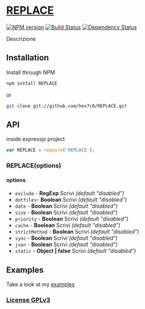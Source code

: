 # [REPLACE](http://supergiovane.tk/#/REPLACE)

[![NPM version](https://badge.fury.io/js/REPLACE.svg)](http://badge.fury.io/js/REPLACE)
[![Build Status](https://travis-ci.org/hex7c0/REPLACE.svg?branch=master)](https://travis-ci.org/hex7c0/REPLACE)
[![Dependency Status](https://david-dm.org/hex7c0/REPLACE/status.svg)](https://david-dm.org/hex7c0/REPLACE)

Descrizione

## Installation

Install through NPM

```bash
npm install REPLACE
```
or
```bash
git clone git://github.com/hex7c0/REPLACE.git
```

## API

inside expressjs project
```js
var REPLACE = require('REPLACE');
```

### REPLACE(options)

#### options

 - `exclude` - **RegExp** Scrivi *(default "disabled")*
 - `dotfiles`- **Boolean** Scrivi *(default "disabled")*
 - `date` - **Boolean** Scrivi *(default "disabled")*
 - `size` - **Boolean** Scrivi *(default "disabled")*
 - `priority` - **Boolean** Scrivi *(default "disabled")*
 - `cache` - **Boolean** Scrivi *(default "disabled")*
 - `strictMethod` - **Boolean** Scrivi *(default "disabled")*
 - `sync` - **Boolean** Scrivi *(default "disabled")*
 - `json` - **Boolean** Scrivi *(default "disabled")*
 - `static` - **Object | false** Scrivi *(default "disabled")*

## Examples

Take a look at my [examples](https://github.com/hex7c0/REPLACE/tree/master/examples)

### [License GPLv3](http://opensource.org/licenses/GPL-3.0)
